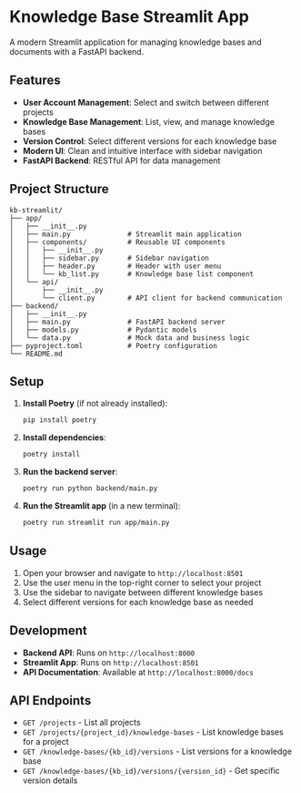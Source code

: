 # Knowledge Base Streamlit App

A modern Streamlit application for managing knowledge bases and documents with a FastAPI backend.

## Features

- **User Account Management**: Select and switch between different projects
- **Knowledge Base Management**: List, view, and manage knowledge bases
- **Version Control**: Select different versions for each knowledge base
- **Modern UI**: Clean and intuitive interface with sidebar navigation
- **FastAPI Backend**: RESTful API for data management

## Project Structure

```
kb-streamlit/
├── app/
│   ├── __init__.py
│   ├── main.py              # Streamlit main application
│   ├── components/          # Reusable UI components
│   │   ├── __init__.py
│   │   ├── sidebar.py       # Sidebar navigation
│   │   ├── header.py        # Header with user menu
│   │   └── kb_list.py       # Knowledge base list component
│   └── api/
│       ├── __init__.py
│       └── client.py        # API client for backend communication
├── backend/
│   ├── __init__.py
│   ├── main.py              # FastAPI backend server
│   ├── models.py            # Pydantic models
│   └── data.py              # Mock data and business logic
├── pyproject.toml           # Poetry configuration
└── README.md
```

## Setup

1. **Install Poetry** (if not already installed):
   ```bash
   pip install poetry
   ```

2. **Install dependencies**:
   ```bash
   poetry install
   ```

3. **Run the backend server**:
   ```bash
   poetry run python backend/main.py
   ```

4. **Run the Streamlit app** (in a new terminal):
   ```bash
   poetry run streamlit run app/main.py
   ```

## Usage

1. Open your browser and navigate to `http://localhost:8501`
2. Use the user menu in the top-right corner to select your project
3. Use the sidebar to navigate between different knowledge bases
4. Select different versions for each knowledge base as needed

## Development

- **Backend API**: Runs on `http://localhost:8000`
- **Streamlit App**: Runs on `http://localhost:8501`
- **API Documentation**: Available at `http://localhost:8000/docs`

## API Endpoints

- `GET /projects` - List all projects
- `GET /projects/{project_id}/knowledge-bases` - List knowledge bases for a project
- `GET /knowledge-bases/{kb_id}/versions` - List versions for a knowledge base
- `GET /knowledge-bases/{kb_id}/versions/{version_id}` - Get specific version details 